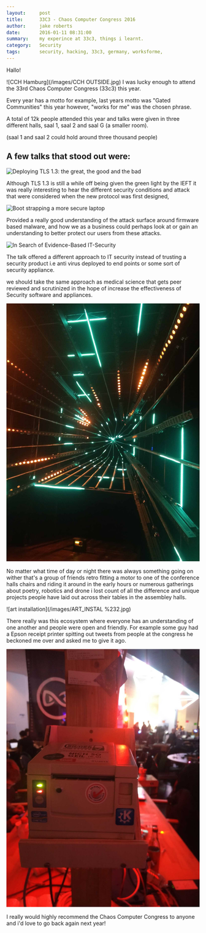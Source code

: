 ```yaml
---
layout:     post
title:      33C3 - Chaos Computer Congress 2016
author:     jake roberts
date:       2016-01-11 08:31:00
summary:    my experince at 33c3, things i learnt.
category:   Security
tags:       security, hacking, 33c3, germany, worksforme, 
---
```

Hallo!

![CCH Hamburg](/images/CCH OUTSIDE.jpg)
I was lucky enough to attend the 33rd Chaos Computer Congress (33c3) this year.

Every year has a motto for example, last years motto was "Gated Communities" this year however, "works for me" was the chosen phrase.

A total of 12k people attended this year and talks were given in three different halls, saal 1, saal 2 and saal G (a smaller room).

(saal 1 and saal 2 could hold around three thousand people)

## A few talks that stood out were:

![Deploying TLS 1.3: the great, the good and the bad](https://media.ccc.de/v/33c3-8348-deploying_tls_1_3_the_great_the_good_and_the_bad)

Although TLS 1.3 is still a while off being given the green light by the IEFT it was really interesting to hear the different security conditions and attack that were considered when the new protocol was first designed,


![Boot strapping a more secure laptop](https://media.ccc.de/v/33c3-8314-bootstraping_a_slightly_more_secure_laptop#video&t=49)

Provided a really good understanding of the attack surface around firmware based malware, and how we as a business could perhaps look at or gain an understanding to better protect our users from these attacks.

![In Search of Evidence-Based IT-Security](https://media.ccc.de/v/33c3-8169-in_search_of_evidence-based_it-security)

The talk offered a different approach to IT security instead of trusting a security product i.e anti virus deployed to end points or some sort of security appliance. 

we should take the same approach as medical science that gets peer reviewed and scrutinized in the hope of increase the effectiveness of Security software and appliances.

![art](/images/ART_INSTAL.jpg)

No matter what time of day or night there was always something going on wither that's a group of friends retro fitting a motor to one of the conference halls chairs and riding it around in the early hours or numerous gatherings about poetry, robotics and drone i lost count of all the difference and unique projects people have laid out across their tables in the assembley halls.

![art installation](/images/ART_INSTAL %232.jpg)

There really was this ecosystem where everyone has an understanding of one another and people were open and friendly.  For example some guy had a Epson receipt printer spitting out tweets from people at the congress he beckoned me over and asked me to give it ago.

![Tweet Printer](/images/TWEET_PRINTER.jpg)

I really would highly recommend the Chaos Computer Congress to anyone and i'd love to go back again next year!
